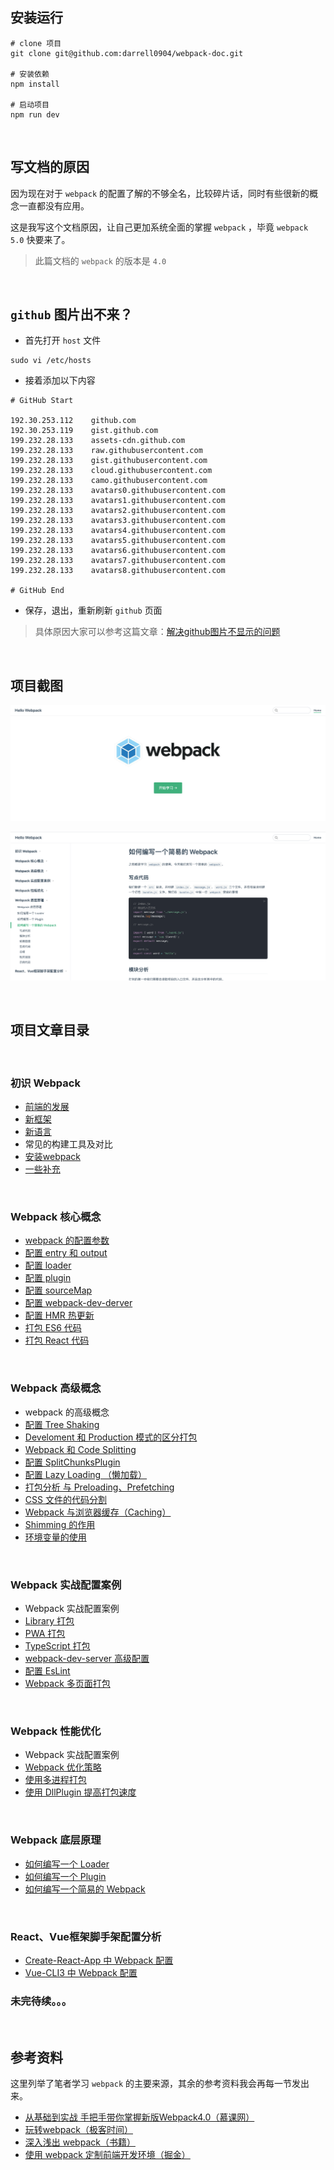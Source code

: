 ## 安装运行

```nginx
# clone 项目
git clone git@github.com:darrell0904/webpack-doc.git

# 安装依赖
npm install

# 启动项目
npm run dev
```




&nbsp;

## 写文档的原因

因为现在对于 `webpack` 的配置了解的不够全名，比较碎片话，同时有些很新的概念一直都没有应用。

这是我写这个文档原因，让自己更加系统全面的掌握 `webpack` ，毕竟 `webpack 5.0` 快要来了。



> 此篇文档的 `webpack` 的版本是 `4.0`


&nbsp;

## `github` 图片出不来？

* 首先打开 `host` 文件

```nginx
sudo vi /etc/hosts
```

* 接着添加以下内容

```nginx
# GitHub Start

192.30.253.112    github.com
192.30.253.119    gist.github.com
199.232.28.133    assets-cdn.github.com
199.232.28.133    raw.githubusercontent.com
199.232.28.133    gist.githubusercontent.com
199.232.28.133    cloud.githubusercontent.com
199.232.28.133    camo.githubusercontent.com
199.232.28.133    avatars0.githubusercontent.com
199.232.28.133    avatars1.githubusercontent.com
199.232.28.133    avatars2.githubusercontent.com
199.232.28.133    avatars3.githubusercontent.com
199.232.28.133    avatars4.githubusercontent.com
199.232.28.133    avatars5.githubusercontent.com
199.232.28.133    avatars6.githubusercontent.com
199.232.28.133    avatars7.githubusercontent.com
199.232.28.133    avatars8.githubusercontent.com

# GitHub End
```

* 保存，退出，重新刷新 `github` 页面



> 具体原因大家可以参考这篇文章：[解决github图片不显示的问题](https://blog.csdn.net/qq_38232598/article/details/91346392)




&nbsp;

## 项目截图

![](./images/webpack1.png)

![](./images/webpack2.png)



&nbsp;

## 项目文章目录


&nbsp;
### 初识 Webpack

* [前端的发展](https://github.com/darrell0904/webpack-doc/blob/master/docs/chapter0/README.md)
* [新框架](https://github.com/darrell0904/webpack-doc/blob/master/docs/chapter0/frame.md)
* [新语言](https://github.com/darrell0904/webpack-doc/blob/master/docs/chapter0/language.md)
* 常见的构建工具及对比
* [安装webpack](https://github.com/darrell0904/webpack-doc/blob/master/docs/chapter0/start.md)
* [一些补充](https://github.com/darrell0904/webpack-doc/blob/master/docs/chapter0/supplement.md)

&nbsp;
### Webpack 核心概念

* [webpack 的配置参数](https://github.com/darrell0904/webpack-doc/blob/master/docs/chapter1/README.md)
* [配置 entry 和 output](https://github.com/darrell0904/webpack-doc/blob/master/docs/chapter1/entry_output.md)
* [配置 loader](https://github.com/darrell0904/webpack-doc/blob/master/docs/chapter1/loaders.md)
* [配置 plugin](https://github.com/darrell0904/webpack-doc/blob/master/docs/chapter1/plugins.md)
* [配置 sourceMap](https://github.com/darrell0904/webpack-doc/blob/master/docs/chapter1/sourcemap.md)
* [配置 webpack-dev-derver](https://github.com/darrell0904/webpack-doc/blob/master/docs/chapter1/webpack_dev_server.md)
* [配置 HMR 热更新](https://github.com/darrell0904/webpack-doc/blob/master/docs/chapter1/hot_module_replacement.md)
* [打包 ES6 代码](https://github.com/darrell0904/webpack-doc/blob/master/docs/chapter1/webpack_babel.md)
* [打包 React 代码](https://github.com/darrell0904/webpack-doc/blob/master/docs/chapter1/webapck_react.md)

&nbsp;
### Webpack 高级概念

* webpack 的高级概念
* [配置 Tree Shaking](https://github.com/darrell0904/webpack-doc/blob/master/docs/chapter2/tree_shaking.md)
* [Develoment 和 Production 模式的区分打包](https://github.com/darrell0904/webpack-doc/blob/master/docs/chapter2/mode.md)
* [Webpack 和 Code Splitting](https://github.com/darrell0904/webpack-doc/blob/master/docs/chapter2/code_splitting.md)
* [配置 SplitChunksPlugin](https://github.com/darrell0904/webpack-doc/blob/master/docs/chapter2/split_chunks_plugin.md)
* [配置 Lazy Loading （懒加载）](https://github.com/darrell0904/webpack-doc/blob/master/docs/chapter2/lazy_loading.md)
* [打包分析 与 Preloading、Prefetching](https://github.com/darrell0904/webpack-doc/blob/master/docs/chapter2/analysis.md)
* [CSS 文件的代码分割](https://github.com/darrell0904/webpack-doc/blob/master/docs/chapter2/css_splitting.md)
* [Webpack 与浏览器缓存（Caching）](https://github.com/darrell0904/webpack-doc/blob/master/docs/chapter2/caching.md)
* [Shimming 的作用](https://github.com/darrell0904/webpack-doc/blob/master/docs/chapter2/shimming.md)
* [环境变量的使用](https://github.com/darrell0904/webpack-doc/blob/master/docs/chapter2/env.md)


&nbsp;
### Webpack 实战配置案例

* Webpack 实战配置案例
* [Library 打包](https://github.com/darrell0904/webpack-doc/blob/master/docs/chapter3/library.md)
* [PWA 打包](https://github.com/darrell0904/webpack-doc/blob/master/docs/chapter3/pwa.md)
* [TypeScript 打包](https://github.com/darrell0904/webpack-doc/blob/master/docs/chapter3/typescript.md)
* [webpack-dev-server 高级配置](https://github.com/darrell0904/webpack-doc/blob/master/docs/chapter3/webpack_dev_server.md)
* [配置 EsLint](https://github.com/darrell0904/webpack-doc/blob/master/docs/chapter3/esLint.md)
* [Webpack 多页面打包](https://github.com/darrell0904/webpack-doc/blob/master/docs/chapter3/more_page.md)

&nbsp;

### Webpack 性能优化

* Webpack 实战配置案例
* [Webpack 优化策略](https://github.com/darrell0904/webpack-doc/blob/master/docs/chapter6/performance.md)
* [使用多进程打包](https://github.com/darrell0904/webpack-doc/blob/master/docs/chapter6/multi_process.md)
* [使用 DllPlugin 提高打包速度](https://github.com/darrell0904/webpack-doc/blob/master/docs/chapter6/dllPlugin.md)

&nbsp;

### Webpack 底层原理
* [如何编写一个 Loader](https://github.com/darrell0904/webpack-doc/blob/master/docs/chapter4/writeLoader.md)
* [如何编写一个 Plugin](https://github.com/darrell0904/webpack-doc/blob/master/docs/chapter4/writePlugin.md)
* [如何编写一个简易的 Webpack](https://github.com/darrell0904/webpack-doc/blob/master/docs/chapter4/writeWebpack.md)

&nbsp;
### React、Vue框架脚手架配置分析
* [Create-React-App 中 Webpack 配置](https://github.com/darrell0904/webpack-doc/blob/master/docs/chapter5/createReactApp.md)
* [Vue-CLI3 中 Webpack 配置](https://github.com/darrell0904/webpack-doc/blob/master/docs/chapter5/vueCli3.md)



### 未完待续。。。


&nbsp;

## 参考资料

这里列举了笔者学习 `webpack` 的主要来源，其余的参考资料我会再每一节发出来。

* [从基础到实战 手把手带你掌握新版Webpack4.0（慕课网）](https://coding.imooc.com/class/316.html)
* [玩转webpack（极客时间）](https://time.geekbang.org/course/intro/190)
* [深入浅出 webpack（书籍）](https://webpack.wuhaolin.cn/)
* [使用 webpack 定制前端开发环境（掘金）](https://juejin.im/book/5a6abad5518825733c144469)